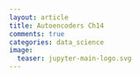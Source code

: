 ```yaml
---
layout: article
title: Autoencoders Ch14
comments: true
categories: data_science
image:
  teaser: jupyter-main-logo.svg
---
```

